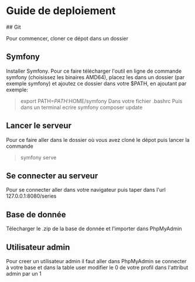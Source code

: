 # Guide de deploiement


## Git

Pour commencer, cloner ce dépot dans un dossier 

## Symfony
Installer Symfony. Pour ce faire télécharger l'outil en ligne de commande symfony (choisissez les binaires AMD64), placez les dans un dossier (par exemple symfony) et ajoutez ce dossier dans votre $PATH, en ajoutant par exemple:
> export PATH=$PATH:$HOME/symfony
Dans votre fichier .bashrc
Puis dans un terminal ecrire 
> symfony composer update

## Lancer le serveur 
Pour ce faire aller dans le dossier où vous avez cloné le dépot puis lancer la commande
> symfony serve 

## Se connecter au serveur 
Pour se connecter aller dans votre navigateur puis taper dans l'url 127.0.0.1:8080/series

## Base de donnée 
Télecharger le .zip de la base de donnée et l'importer dans PhpMyAdmin

## Utilisateur admin
Pour creer un utilisateur admin il faut aller dans PhpMyAdmin se connecter à votre base et dans la table user modifier le 0 de votre profil dans l'attribut admin par un 1



